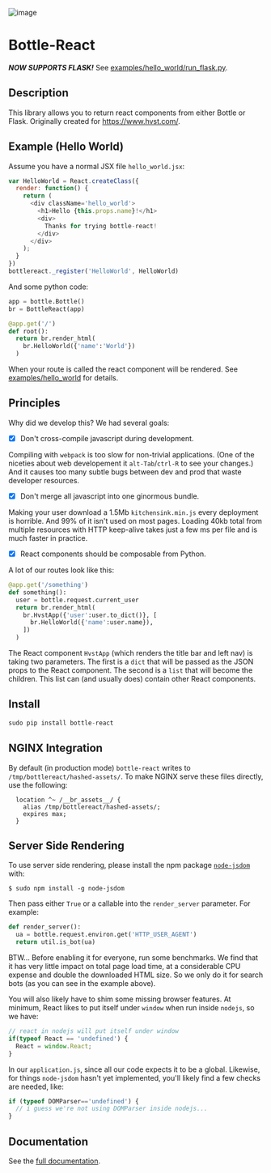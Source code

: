 ![image](https://user-images.githubusercontent.com/2049665/34214474-37c285c6-e568-11e7-963e-407533d01d80.png)

# Bottle-React

***NOW SUPPORTS FLASK!*** See [examples/hello_world/run_flask.py](examples/hello_world/run_flask.py).

## Description
This library allows you to return react components from either Bottle or Flask.  Originally created for https://www.hvst.com/.

## Example (Hello World)

Assume you have a normal JSX file `hello_world.jsx`:
```js
var HelloWorld = React.createClass({
  render: function() {
    return (
      <div className='hello_world'>
        <h1>Hello {this.props.name}!</h1>
        <div>
          Thanks for trying bottle-react!
        </div>
      </div>
    );
  }
})
bottlereact._register('HelloWorld', HelloWorld)
```

And some python code:
```python
app = bottle.Bottle()
br = BottleReact(app)

@app.get('/')
def root():
  return br.render_html(
    br.HelloWorld({'name':'World'})
  )
```

When your route is called the react component will be rendered.  See [examples/hello_world](examples/hello_world) for details.

## Principles

Why did we develop this?  We had several goals:

- [x] Don't cross-compile javascript during development.

Compiling with `webpack` is too slow for non-trivial applications.  (One of the niceties about web developement it `alt-Tab`/`ctrl-R` to see your changes.)  And it causes too many subtle bugs between dev and prod that waste developer resources.

- [x] Don't merge all javascript into one ginormous bundle.

Making your user download a 1.5Mb `kitchensink.min.js` every deployment is horrible.  And 99% of it isn't used on most pages.  Loading 40kb total from multiple resources with HTTP keep-alive takes just a few ms per file and is much faster in practice.

- [x] React components should be composable from Python.

A lot of our routes look like this:

```python
@app.get('/something')
def something():
  user = bottle.request.current_user
  return br.render_html(
    br.HvstApp({'user':user.to_dict()}, [
      br.HelloWorld({'name':user.name}),
    ])
  )
```

The React component `HvstApp` (which renders the title bar and left nav) is taking two parameters.  The first is a `dict` that will be passed as the JSON props to the React component.  The second is a `list` that will become the children.  This list can (and usually does) contain other React components.


## Install
```python
sudo pip install bottle-react
```

## NGINX Integration
By default (in production mode) `bottle-react` writes to `/tmp/bottlereact/hashed-assets/`.  To make NGINX serve these files directly, use the following:

```
  location ^~ /__br_assets__/ {
    alias /tmp/bottlereact/hashed-assets/;
    expires max;
  }
```

## Server Side Rendering
To use server side rendering, please install the npm package [`node-jsdom`](https://www.npmjs.com/package/node-jsdom) with:

```
$ sudo npm install -g node-jsdom
```

Then pass either `True` or a callable into the `render_server` parameter.  For example:

```python
def render_server():
  ua = bottle.request.environ.get('HTTP_USER_AGENT')
  return util.is_bot(ua)
```

BTW...  Before enabling it for everyone, run some benchmarks.  We find that it has very little impact on total page load time, at a considerable CPU expense and double the downloaded HTML size.  So we only do it for search bots (as you can see in the example above).

You will also likely have to shim some missing browser features.  At minimum, React likes to put itself under `window` when run inside `nodejs`, so we have:

```javascript
// react in nodejs will put itself under window
if(typeof React == 'undefined') {
  React = window.React;
}
```

In our `application.js`, since all our code expects it to be a global.  Likewise, for things `node-jsdom` hasn't yet implemented, you'll likely find a few checks are needed, like:
```javascript
if (typeof DOMParser=='undefined') {
  // i guess we're not using DOMParser inside nodejs...
}
```


## Documentation

See the [full documentation](DOCS.md).
